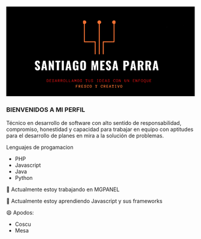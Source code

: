
![GitHub Logo](Captura.PNG)
### BIENVENIDOS A MI PERFIL



Técnico en desarrollo de software con alto sentido de responsabilidad, compromiso, honestidad y capacidad para trabajar en equipo con aptitudes para el desarrollo de planes en mira a la solución de problemas.

 Lenguajes de progamacion 
  * PHP
  * Javascript
  * Java
  * Python
  
  
🔭 Actualmente estoy trabajando en MGPANEL

🌱 Actualmente estoy aprendiendo Javascript y sus frameworks

😄 Apodos:  
   * Coscu 
   * Mesa
   



<!--
**SantiagoMesa0911/SantiagoMesa0911** is a ✨ _special_ ✨ repository because its `README.md` (this file) appears on your GitHub profile.

Here are some ideas to get you started:

-   
- 👯 I’m looking to collaborate on ...
- 🤔 I’m looking for help with ...
- 💬 Ask me about ...
- 📫 How to reach me: ...
- ⚡ Fun fact: ...
-->
